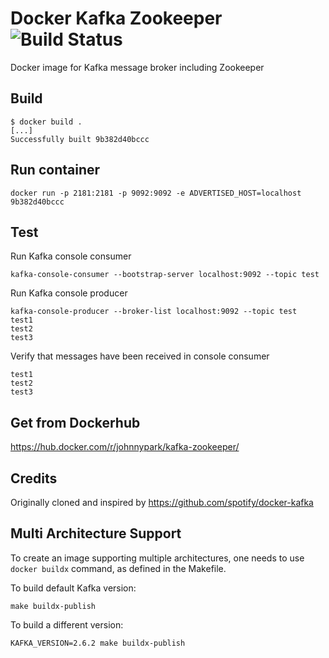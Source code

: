 Docker Kafka Zookeeper ![Build Status](https://travis-ci.org/hey-johnnypark/docker-kafka-zookeeper.svg?branch=master)
======================
Docker image for Kafka message broker including Zookeeper

Build
-----
```
$ docker build .
[...]
Successfully built 9b382d40bccc
```

Run container
-------------
```
docker run -p 2181:2181 -p 9092:9092 -e ADVERTISED_HOST=localhost 9b382d40bccc
```

Test
----
Run Kafka console consumer
```
kafka-console-consumer --bootstrap-server localhost:9092 --topic test
```

Run Kafka console producer
```
kafka-console-producer --broker-list localhost:9092 --topic test
test1
test2
test3
```

Verify that messages have been received in console consumer
```
test1
test2
test3
```

Get from Dockerhub
------------------
https://hub.docker.com/r/johnnypark/kafka-zookeeper/

Credits
-------
Originally cloned and inspired by https://github.com/spotify/docker-kafka

Multi Architecture Support
--------------------------

To create an image supporting multiple architectures, one needs to use `docker buildx` command,
as defined in the Makefile.

To build default Kafka version:

```shell
make buildx-publish
```

To build a different version:

```shell
KAFKA_VERSION=2.6.2 make buildx-publish
```
